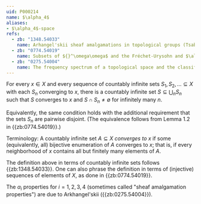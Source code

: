 ```yaml
---
uid: P000214
name: $\alpha_4$
aliases:
- $\alpha_4$-space
refs:
  - zb: "1348.54033"
    name: Arhangel'skii sheaf amalgamations in topological groups (Tsaban & Zdomskyy)
  - zb: "0774.54019"
    name: Subsets of ${}^\omega\omega$ and the Fréchet-Urysohn and $\alpha_i$-properties (P. Nyikos)
  - zb: "0275.54004"
    name: The frequency spectrum of a topological space and the classification of spaces (A. V. Arkhangel'skii)
---
```


For every $x\in X$ and every sequence of countably infinite sets $S_1,S_2,\dots\subseteq X$ with
each $S_n$ converging to $x$, there is a countably infinite set $S\subseteq\bigcup_n S_n$
such that $S$ converges to $x$ and $S\cap S_n\ne\emptyset$ for infinitely many $n$.

Equivalently, the same condition holds with the additional requirement that the sets $S_n$
are pairwise disjoint. (The equivalence follows from Lemma 1.2 in {{zb:0774.54019}}.)

Terminology: A countably infinite set $A\subseteq X$ *converges to $x$*
if some (equivalently, all) bijective enumeration of $A$ converges to $x$;
that is, if every neighborhood of $x$ contains all but finitely many elements of $A$.

The definition above in terms of countably infinite sets follows {{zb:1348.54033}}.
One can also phrase the definition in terms of (injective) sequences of elements of $X$,
as done in {{zb:0774.54019}}.

The $\alpha_i$ properties for $i = 1, 2, 3, 4$ (sometimes called "sheaf amalgamation properties")
are due to Arkhangel'skii ({{zb:0275.54004}}).
